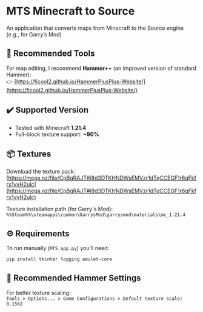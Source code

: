 # MTS Minecraft to Source
 An application that converts maps from Minecraft to the Source engine (e.g., for Garry’s Mod)


## 🔨 Recommended Tools
For map editing, I recommend **Hammer++** (an improved version of standard Hammer):  
👉 [https://ficool2.github.io/HammerPlusPlus-Website/](https://ficool2.github.io/HammerPlusPlus-Website/)

## ✔️ Supported Version
- Tested with Minecraft **1.21.4**
- Full-block texture support: **~90%**

## 📦 Textures
Download the texture pack: [https://mega.nz/file/CpBgRAJT#i8d3DTKHNDWsEMVzr1dTqCCEGF1r6qFkfrx1yvH2ulc](https://mega.nz/file/CpBgRAJT#i8d3DTKHNDWsEMVzr1dTqCCEGF1r6qFkfrx1yvH2ulc)  

Texture installation path (for Garry's Mod):  
`%%Steam%%\steamapps\common\GarrysMod\garrysmod\materials\mc_1.21.4`

## ⚙️ Requirements
To run manually (`MTS_app.py`) you'll need:
```bash
pip install tkinter logging amulet-core
```

## 🔧 Recommended Hammer Settings
For better texture scaling:  
`Tools > Options... > Game Configurations > Default texture scale: 0.1562`
```
